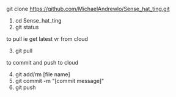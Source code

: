 git clone https://github.com/MichaelAndrewlo/Sense_hat_ting.git

1. cd Sense_hat_ting
2. git status

to pull ie get latest vr from cloud

3. git pull

to commit and push to cloud

4. git add/rm [file name]
5. git commit -m "[commit message]"
6. git push
